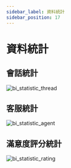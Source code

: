 ```yaml
---
sidebar_label: 資料統計
sidebar_position: 17
---
```


# 資料統計

## 會話統計

![bi_statistic_thread](/img/statistic/bi_statistic_thread.png)

## 客服統計

![bi_statistic_agent](/img/statistic/bi_statistic_agent.png)

## 滿意度評分統計

![bi_statistic_rating](/img/statistic/bi_statistic_rating.png)
